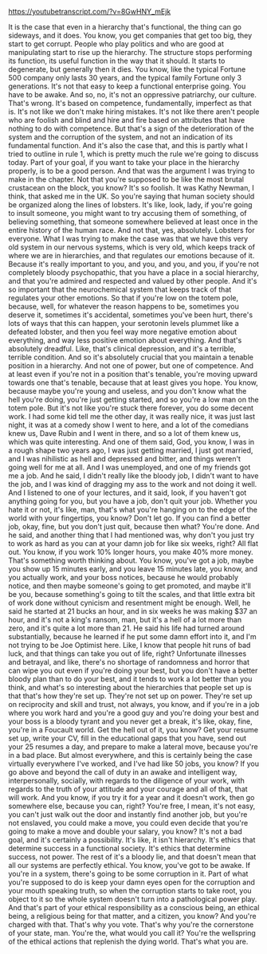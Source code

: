 https://youtubetranscript.com/?v=8GwHNY_mEjk

 It is the case that even in a hierarchy that's functional, the thing can go sideways, and it does. You know, you get companies that get too big, they start to get corrupt. People who play politics and who are good at manipulating start to rise up the hierarchy. The structure stops performing its function, its useful function in the way that it should. It starts to degenerate, but generally then it dies. You know, like the typical Fortune 500 company only lasts 30 years, and the typical family Fortune only 3 generations. It's not that easy to keep a functional enterprise going. You have to be awake. And so, no, it's not an oppressive patriarchy, our culture. That's wrong. It's based on competence, fundamentally, imperfect as that is. It's not like we don't make hiring mistakes. It's not like there aren't people who are foolish and blind and hire and fire based on attributes that have nothing to do with competence. But that's a sign of the deterioration of the system and the corruption of the system, and not an indication of its fundamental function. And it's also the case that, and this is partly what I tried to outline in rule 1, which is pretty much the rule we're going to discuss today. Part of your goal, if you want to take your place in the hierarchy properly, is to be a good person. And that was the argument I was trying to make in the chapter. Not that you're supposed to be like the most brutal crustacean on the block, you know? It's so foolish. It was Kathy Newman, I think, that asked me in the UK. So you're saying that human society should be organized along the lines of lobsters. It's like, look, lady, if you're going to insult someone, you might want to try accusing them of something, of believing something, that someone somewhere believed at least once in the entire history of the human race. And not that, yes, absolutely. Lobsters for everyone. What I was trying to make the case was that we have this very old system in our nervous systems, which is very old, which keeps track of where we are in hierarchies, and that regulates our emotions because of it. Because it's really important to you, and you, and you, and you, if you're not completely bloody psychopathic, that you have a place in a social hierarchy, and that you're admired and respected and valued by other people. And it's so important that the neurochemical system that keeps track of that regulates your other emotions. So that if you're low on the totem pole, because, well, for whatever the reason happens to be, sometimes you deserve it, sometimes it's accidental, sometimes you've been hurt, there's lots of ways that this can happen, your serotonin levels plummet like a defeated lobster, and then you feel way more negative emotion about everything, and way less positive emotion about everything. And that's absolutely dreadful. Like, that's clinical depression, and it's a terrible, terrible condition. And so it's absolutely crucial that you maintain a tenable position in a hierarchy. And not one of power, but one of competence. And at least even if you're not in a position that's tenable, you're moving upward towards one that's tenable, because that at least gives you hope. You know, because maybe you're young and useless, and you don't know what the hell you're doing, you're just getting started, and so you're a low man on the totem pole. But it's not like you're stuck there forever, you do some decent work. I had some kid tell me the other day, it was really nice, it was just last night, it was at a comedy show I went to here, and a lot of the comedians knew us, Dave Rubin and I went in there, and so a lot of them knew us, which was quite interesting. And one of them said, God, you know, I was in a rough shape two years ago, I was just getting married, I just got married, and I was nihilistic as hell and depressed and bitter, and things weren't going well for me at all. And I was unemployed, and one of my friends got me a job. And he said, I didn't really like the bloody job, I didn't want to have the job, and I was kind of dragging my ass to the work and not doing it well. And I listened to one of your lectures, and it said, look, if you haven't got anything going for you, but you have a job, don't quit your job. Whether you hate it or not, it's like, man, that's what you're hanging on to the edge of the world with your fingertips, you know? Don't let go. If you can find a better job, okay, fine, but you don't just quit, because then what? You're done. And he said, and another thing that I had mentioned was, why don't you just try to work as hard as you can at your damn job for like six weeks, right? All flat out. You know, if you work 10% longer hours, you make 40% more money. That's something worth thinking about. You know, you've got a job, maybe you show up 15 minutes early, and you leave 15 minutes late, you know, and you actually work, and your boss notices, because he would probably notice, and then maybe someone's going to get promoted, and maybe it'll be you, because something's going to tilt the scales, and that little extra bit of work done without cynicism and resentment might be enough. Well, he said he started at 21 bucks an hour, and in six weeks he was making $37 an hour, and it's not a king's ransom, man, but it's a hell of a lot more than zero, and it's quite a lot more than 21. He said his life had turned around substantially, because he learned if he put some damn effort into it, and I'm not trying to be Joe Optimist here. Like, I know that people hit runs of bad luck, and that things can take you out of life, right? Unfortunate illnesses and betrayal, and like, there's no shortage of randomness and horror that can wipe you out even if you're doing your best, but you don't have a better bloody plan than to do your best, and it tends to work a lot better than you think, and what's so interesting about the hierarchies that people set up is that that's how they're set up. They're not set up on power. They're set up on reciprocity and skill and trust, not always, you know, and if you're in a job where you work hard and you're a good guy and you're doing your best and your boss is a bloody tyrant and you never get a break, it's like, okay, fine, you're in a Foucault world. Get the hell out of it, you know? Get your resume set up, write your CV, fill in the educational gaps that you have, send out your 25 resumes a day, and prepare to make a lateral move, because you're in a bad place. But almost everywhere, and this is certainly being the case virtually everywhere I've worked, and I've had like 50 jobs, you know? If you go above and beyond the call of duty in an awake and intelligent way, interpersonally, socially, with regards to the diligence of your work, with regards to the truth of your attitude and your courage and all of that, that will work. And you know, if you try it for a year and it doesn't work, then go somewhere else, because you can, right? You're free, I mean, it's not easy, you can't just walk out the door and instantly find another job, but you're not enslaved, you could make a move, you could even decide that you're going to make a move and double your salary, you know? It's not a bad goal, and it's certainly a possibility. It's like, it isn't hierarchy. It's ethics that determine success in a functional society. It's ethics that determine success, not power. The rest of it's a bloody lie, and that doesn't mean that all our systems are perfectly ethical. You know, you've got to be awake. If you're in a system, there's going to be some corruption in it. Part of what you're supposed to do is keep your damn eyes open for the corruption and your mouth speaking truth, so when the corruption starts to take root, you object to it so the whole system doesn't turn into a pathological power play. And that's part of your ethical responsibility as a conscious being, an ethical being, a religious being for that matter, and a citizen, you know? And you're charged with that. That's why you vote. That's why you're the cornerstone of your state, man. You're the, what would you call it? You're the wellspring of the ethical actions that replenish the dying world. That's what you are.